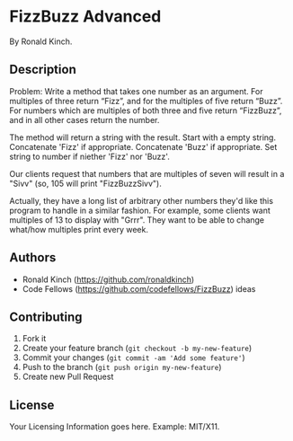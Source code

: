 # FizzBuzz Advanced

By Ronald Kinch.

## Description

Problem:
Write a method that takes one number as an argument. For multiples of three return “Fizz”, and for the multiples of five return “Buzz”. For numbers which are multiples of both three and five return “FizzBuzz”, and in all other cases return the number.

The method will return a string with the result. Start with a empty string. Concatenate 'Fizz' if appropriate. Concatenate 'Buzz' if appropriate. Set string to number if niether 'Fizz' nor 'Buzz'.

Our clients request that numbers that are multiples of seven will result in a "Sivv" (so, 105 will print "FizzBuzzSivv").

Actually, they have a long list of arbitrary other numbers they'd like this program to handle in a similar fashion. For example, some clients want multiples of 13 to display with "Grrr". They want to be able to change what/how multiples print every week.


## Authors

* Ronald Kinch (https://github.com/ronaldkinch)
* Code Fellows (https://github.com/codefellows/FizzBuzz) ideas


## Contributing

1. Fork it
2. Create your feature branch (`git checkout -b my-new-feature`)
3. Commit your changes (`git commit -am 'Add some feature'`)
4. Push to the branch (`git push origin my-new-feature`)
5. Create new Pull Request


## License

Your Licensing Information goes here. Example: MIT/X11.
